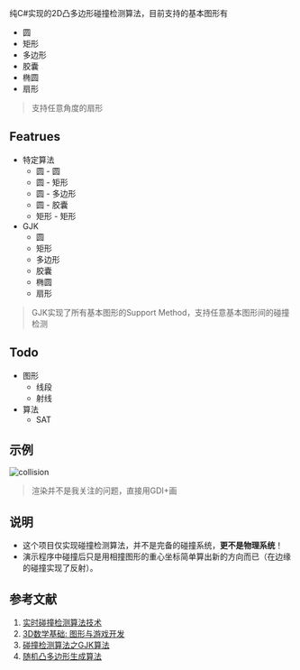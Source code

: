 纯C#实现的2D凸多边形碰撞检测算法，目前支持的基本图形有
- 圆
- 矩形
- 多边形
- 胶囊
- 椭圆
- 扇形
  
> 支持任意角度的扇形

## Featrues

- 特定算法
  - 圆 - 圆
  - 圆 - 矩形
  - 圆 - 多边形
  - 圆 - 胶囊
  - 矩形 - 矩形
- GJK
  - 圆
  - 矩形
  - 多边形
  - 胶囊
  - 椭圆
  - 扇形
  
> GJK实现了所有基本图形的Support Method，支持任意基本图形间的碰撞检测

## Todo
- 图形
  - 线段
  - 射线
- 算法
  - SAT

## 示例
![collision](./doc/collision.gif)

> 渲染并不是我关注的问题，直接用GDI+画

## 说明
- 这个项目仅实现碰撞检测算法，并不是完备的碰撞系统，**更不是物理系统**！
- 演示程序中碰撞后只是用相撞图形的重心坐标简单算出新的方向而已（在边缘的碰撞实现了反射）。

## 参考文献
1. [实时碰撞检测算法技术](https://book.douban.com/subject/4861957/)
2. [3D数学基础: 图形与游戏开发](https://book.douban.com/subject/1400419/)
3. [碰撞检测算法之GJK算法](https://zhuanlan.zhihu.com/p/511164248)
4. [随机凸多边形生成算法](https://kingins.cn/2022/02/18/%E9%9A%8F%E6%9C%BA%E5%87%B8%E5%A4%9A%E8%BE%B9%E5%BD%A2%E7%94%9F%E6%88%90%E7%AE%97%E6%B3%95/)
